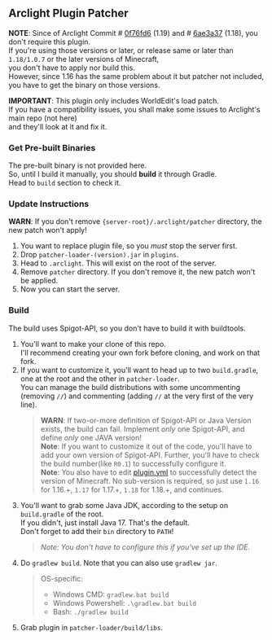 ## Arclight Plugin Patcher

**NOTE**: Since of Arclight Commit # [0f76fd6](https://github.com/IzzelAliz/Arclight/tree/0f76fd6de82c3ad0e420742ae9c52bb3154c2bab) (1.19) and # [6ae3a37](https://github.com/IzzelAliz/Arclight/tree/6ae3a378dc930e48fa7011532a95fb5903880ab6) (1.18), you don't require this plugin.   
If you're using those versions or later, or release same or later than `1.18/1.0.7` or the later versions of Minecraft,   
you don't have to apply nor build this.   
However, since 1.16 has the same problem about it but patcher not included,   
you have to get the binary on those versions.

**IMPORTANT**: This plugin only includes WorldEdit's load patch.   
If you have a compatibility issues, you shall make some issues to Arclight's main repo (not here)   
and they'll look at it and fix it.

### Get Pre-built Binaries

The pre-built binary is not provided here.   
So, until I build it manually, you should __build__ it through Gradle.   
Head to `build` section to check it.

### Update Instructions

**WARN**: If you don't remove `{server-root}/.arclight/patcher` directory, the new patch won't apply! 

1. You want to replace plugin file, so you *must* stop the server first.
2. Drop `patcher-loader-(version).jar` in `plugins`.
3. Head to `.arclight`. This will exist on the root of the server.
4. Remove `patcher` directory. If you don't remove it, the new patch won't be applied.
5. Now you can start the server. 

### Build

The build uses Spigot-API, so you don't have to build it with buildtools.

1. You'll want to make your clone of this repo.   
I'll recommend creating your own fork before cloning, and work on that fork.
2. If you want to customize it, you'll want to head up to two `build.gradle`, one at the root and the other in `patcher-loader`.   
You can manage the build distributions with some uncommenting (removing `//`) and commenting (adding `//` at the very first of the very line).   
    > **WARN**: If two-or-more definition of Spigot-API or Java Version exists, the build can fail. Implement *only* one Spigot-API, and define *only* one JAVA version!   
    **Note**: If you want to customize it out of the code, you'll have to add your own version of Spigot-API. Further, you'll have to check the build number(like `R0.1`) to successfully configure it.   
    **Note**: You also have to edit [plugin.yml](./patcher-loader/src/main/resources/plugin.yml) to successfully detect the version of Minecraft. No sub-version is required, so just use `1.16` for 1.16.+, `1.17` for 1.17.+, `1.18` for 1.18.+, and continues.
3. You'll want to grab some Java JDK, according to the setup on `build.gradle` of the root.   
If you didn't, just install Java 17. That's the default.   
Don't forget to add their `bin` directory to `PATH`!
    > *Note: You don't have to configure this if you've set up the IDE.*
4. Do `gradlew build`. Note that you can also use `gradlew jar`.
    > OS-specific:
    > * Windows CMD: `gradlew.bat build`
    > * Windows Powershell: `.\gradlew.bat build`
    > * Bash: `./gradlew build`
5. Grab plugin in `patcher-loader/build/libs`.
